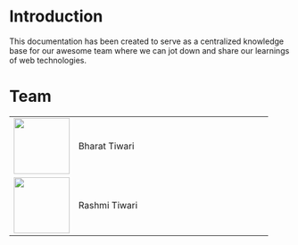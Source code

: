 # Introduction

This documentation has been created to serve as a centralized knowledge base for our awesome team where we can jot down and share our learnings of web technologies.


# Team

<table class="noborder">
<tr>
 <td width="25%"><img src="http://socialeum.com/71-large_default/1000-google-followers.jpg" height="100" width="100"/></td>
 <td width="75%">Bharat Tiwari</td>
</tr>
<tr>
 <td width="25%"><img src="http://socialeum.com/71-large_default/1000-google-followers.jpg" height="100" width="100"/></td>
 <td width="75%">Rashmi Tiwari</td>
</tr>
</table>


<!--
{% method %}
## Install {#install}

The first thing is to get the GitBook API client.

{% sample lang="js" %}
```bash
$ npm install gitbook-api
```

{% sample lang="go" %}
```bash
$ go get github.com/GitbookIO/go-gitbook-api
```
{% endmethod %}

https://github.com/GitbookIO/theme-api
-->